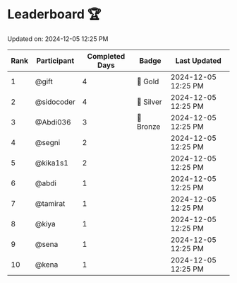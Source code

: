 # Leaderboard 🏆

Updated on: 2024-12-05 12:25 PM

| Rank | Participant       | Completed Days | Badge      | Last Updated         |
|------|-------------------|----------------|------------|----------------------|
| 1    | @gift             | 4              | 🏅 Gold     | 2024-12-05 12:25 PM |
| 2    | @sidocoder        | 4              | 🥈 Silver   | 2024-12-05 12:25 PM |
| 3    | @Abdi036          | 3              | 🥉 Bronze   | 2024-12-05 12:25 PM |
| 4    | @segni            | 2              |            | 2024-12-05 12:25 PM |
| 5    | @kika1s1          | 2              |            | 2024-12-05 12:25 PM |
| 6    | @abdi             | 1              |            | 2024-12-05 12:25 PM |
| 7    | @tamirat          | 1              |            | 2024-12-05 12:25 PM |
| 8    | @kiya             | 1              |            | 2024-12-05 12:25 PM |
| 9    | @sena             | 1              |            | 2024-12-05 12:25 PM |
| 10   | @kena             | 1              |            | 2024-12-05 12:25 PM |

